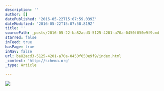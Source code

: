 ```yaml
---
description: ''
author: []
datePublished: '2016-05-22T15:07:59.039Z'
dateModified: '2016-05-22T15:07:58.819Z'
title: ''
sourcePath: _posts/2016-05-22-ba82acd3-5125-4201-a70a-0450f050e9f9.md
starred: false
inFeed: true
hasPage: true
inNav: false
url: ba82acd3-5125-4201-a70a-0450f050e9f9/index.html
_context: 'http://schema.org'
_type: Article

---
```

![](https://the-grid-user-content.s3-us-west-2.amazonaws.com/717c4e0f-5eaa-4957-9fb2-7415288b0975.jpg)